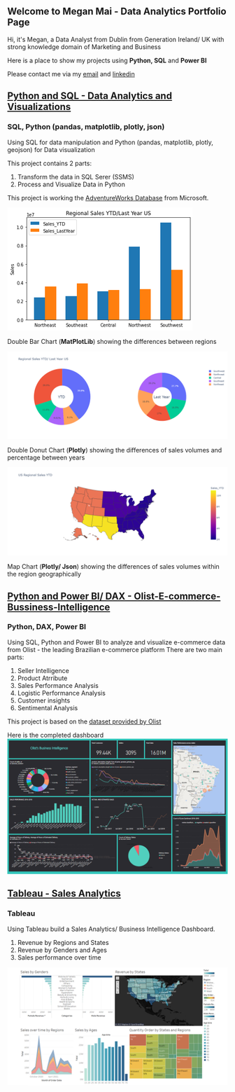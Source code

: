 
## Welcome to Megan Mai - Data Analytics Portfolio Page
Hi, it's Megan, a Data Analyst from Dublin from Generation Ireland/ UK with strong knowledge domain of Marketing and Business

Here is a place to show my projects using **Python, SQL** and **Power BI**

Please contact me via my [email](nghia.maithi@gmail.com) and [linkedin](https://www.linkedin.com/in/megan-mai/) 

## **[Python and SQL - Data Analytics and Visualizations](https://github.com/MeganMai/Data-analytics-and-visutalization-with-SQL-and-Python)**
### SQL, Python (pandas, matplotlib, plotly, json)
Using SQL for data manipulation and Python (pandas, matplotlib, plotly, geojson) for Data visualization

This project contains 2 parts:

1. Transform the data in SQL Serer (SSMS)
2. Process and Visualize Data in Python

This project is working the [AdventureWorks Database](https://docs.microsoft.com/en-us/sql/samples/adventureworks-install-configure?view=sql-server-ver16&tabs=ssms) from Microsoft.

![](images/Double_Bar_Chart.png)

Double Bar Chart (**MatPlotLib**) showing the differences between regions

![](images/Q1.%20RegSales_DPieChart_Megan.png)

Double Donut Chart (**Plotly**) showing the differences of sales volumes and percentage between years

![](images/Q1.Mapplot_RegSalesYTD_Megan.png)

Map Chart (**Plotly/ Json**) showing the differences of sales volumes within the region geographically

## **[Python and Power BI/ DAX - Olist-E-commerce-Bussiness-Intelligence](https://github.com/MeganMai/Olist-E-commerce-Bussiness-Intelligence)**
### Python, DAX, Power BI

Using SQL, Python and Power BI to analyze and visualize e-commerce data from Olist - the leading Brazilian e-commerce platform
There are two main parts:
1. Seller Intelligence
2. Product Atrribute
3. Sales Performance Analysis
4. Logistic Performance Analysis
5. Customer insights
6. Sentimental Analysis

This project is based on the [dataset provided by Olist](https://www.kaggle.com/datasets/olistbr/brazilian-ecommerce)


Here is the completed dashboard 
![](images/Olist_Dashboard.PNG)


## **[Tableau - Sales Analytics](https://public.tableau.com/app/profile/megan5107/viz/BusinessIntelligenceDashboard_16600826296280/BusinessIntelligenceDashboard?publish=yes)**
### Tableau
Using Tableau build a Sales Analytics/ Business Intelligence Dashboard.
1. Revenue by Regions and States
2. Revenue by Genders and Ages
3. Sales performance over time


![](images/Tableau%20Business%20Intelligence%20Dashboard.png)



